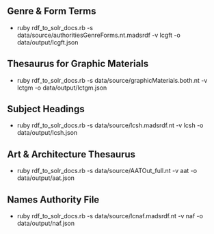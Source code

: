 ## Genre & Form Terms
* ruby rdf_to_solr_docs.rb -s data/source/authoritiesGenreForms.nt.madsrdf -v lcgft -o data/output/lcgft.json

## Thesaurus for Graphic Materials
* ruby rdf_to_solr_docs.rb -s data/source/graphicMaterials.both.nt -v lctgm -o data/output/lctgm.json

## Subject Headings
* ruby rdf_to_solr_docs.rb -s data/source/lcsh.madsrdf.nt -v lcsh -o data/output/lcsh.json

## Art & Architecture Thesaurus
* ruby rdf_to_solr_docs.rb -s data/source/AATOut_full.nt -v aat -o data/output/aat.json

## Names Authority File
* ruby rdf_to_solr_docs.rb -s data/source/lcnaf.madsrdf.nt -v naf -o data/output/naf.json
 